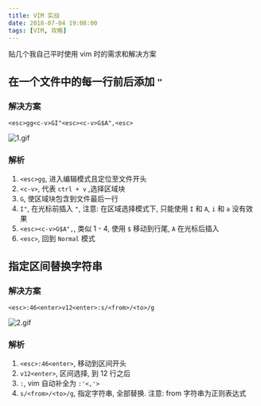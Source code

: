 ```yaml
---
title: VIM 实战
date: 2018-07-04 19:08:00
tags: [VIM, 攻略]
---
```


贴几个我自己平时使用 vim 时的需求和解决方案

<!--more-->

## 在一个文件中的每一行前后添加 `"`

### 解决方案

```
<esc>gg<c-v>GI"<esc><c-v>G$A",<esc>
```
![1.gif](/images/use-vim/1.gif)

### 解析

1. `<esc>gg`, 进入编辑模式且定位至文件开头
2. `<c-v>`, 代表 `ctrl + v` ,选择区域块
3. `G`, 使区域块包含到文件最后一行
4. `I"`, 在光标前插入 `"`, 注意: 在区域选择模式下, 只能使用 `I` 和 `A`, `i` 和 `a` 没有效果
5. `<esc><c-v>G$A",`, 类似 1 - 4, 使用 `$` 移动到行尾, `A` 在光标后插入
6. `<esc>`, 回到 `Normal` 模式

## 指定区间替换字符串

### 解决方案

```
<esc>:46<enter>v12<enter>:s/<from>/<to>/g
```
![2.gif](/images/use-vim/2.gif)

### 解析

1. `<esc>:46<enter>`, 移动到区间开头
2. `v12<enter>`, 区间选择, 到 12 行之后
3. `:`, vim 自动补全为 `:'<,'>`
4. `s/<from>/<to>/g`, 指定字符串, 全部替换. 注意: from 字符串为正则表达式